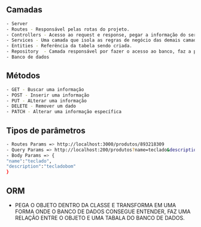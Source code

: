 ## Camadas 

```bash
- Server
- Routes - Responsável pelas rotas do projeto.
- Controllers - Acesso ao request e response, pegar a informação do server (rota) e passa ao service.
- Services - Uma camada que isola as regras de negócio das demais camadas.
- Entities - Referência da tabela sendo criada.
- Repository  - Camada responsável por fazer o acesso ao banco, faz a ponte entre as entidades e o banco de dados.
- Banco de dados 
```
## Métodos
```bash
- GET - Buscar uma informação
- POST - Inserir uma informação
- PUT - ALterar uma informação
- DELETE - Remover um dado
- PATCH - Alterar uma informação específica
```
## Tipos de parâmetros
```bash
- Routes Params => http://localhost:3000/produtos/893218309
- Query Params => http://localhost:200/produtos?name=teclado&descriptio=tecladobom 
- Body Params => {
"name":"teclado",
"description":"tecladobom"
}
```

## ORM
- PEGA O OBJETO DENTRO DA CLASSE E TRANSFORMA EM UMA FORMA ONDE O BANCO DE DADOS CONSEGUE ENTENDER, FAZ UMA RELAÇÃO ENTRE O OBJETO E UMA TABALA DO BANCO DE DADOS.